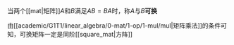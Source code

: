 当两个[[mat|矩阵]]$A$和$B$满足$AB=BA$时，称$A$与$B$**可换**

由[[academic/G1T1/linear_algebra/0-mat/1-op/1-mul/mul|矩阵乘法]]的条件可知，可换矩阵一定是同阶[[square_mat|方阵]]